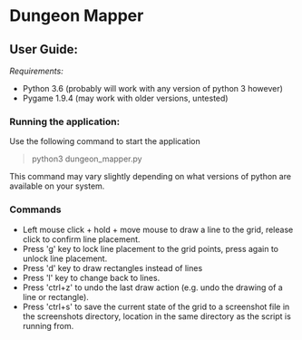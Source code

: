 # Dungeon Mapper

## User Guide:
*Requirements:*
* Python 3.6 (probably will work with any version of python 3 however)
* Pygame 1.9.4 (may work with older versions, untested)

### Running the application:
Use the following command to start the application
> python3 dungeon_mapper.py

This command may vary slightly depending on what versions of python are available on your system.
 

### Commands
* Left mouse click + hold + move mouse to draw a line to the grid, release click to confirm line placement.
* Press 'g' key to lock line placement to the grid points, press again to unlock line placement.
* Press 'd' key to draw rectangles instead of lines
* Press 'l' key to change back to lines.
* Press 'ctrl+z' to undo the last draw action (e.g. undo the drawing of a line or rectangle).
* Press 'ctrl+s' to save the current state of the grid to a screenshot file in the screenshots directory, location in the same directory as the script is running from.
